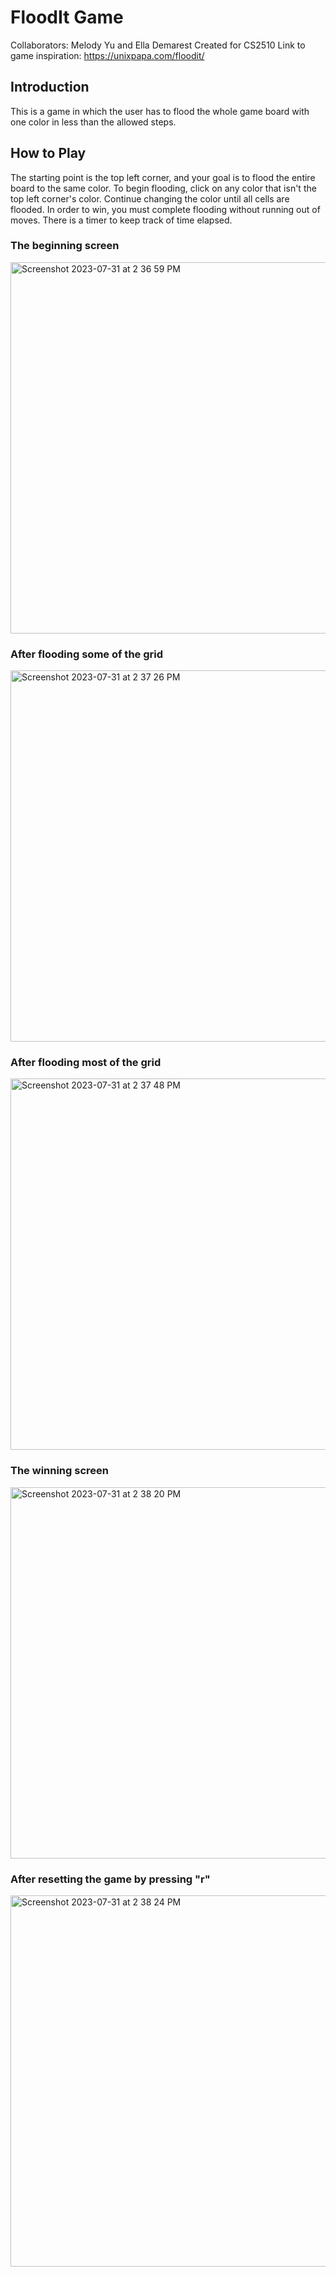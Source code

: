 # FloodIt Game
Collaborators: Melody Yu and Ella Demarest
Created for CS2510
Link to game inspiration: https://unixpapa.com/floodit/

## Introduction
This is a game in which the user has to flood the whole game board with one color in less than the allowed steps.

## How to Play
The starting point is the top left corner, and your goal is to flood the entire board to the same color. To begin flooding, click on any color that isn't the top left corner's color. Continue changing the color until all cells are flooded. In order to win, you must complete flooding without running out of moves. There is a timer to keep track of time elapsed.

### The beginning screen
<img width="594" alt="Screenshot 2023-07-31 at 2 36 59 PM" src="https://github.com/melodyyu754/flooditgame/assets/118621363/1c1ac4f9-0481-4136-9915-5304f7965c45">

### After flooding some of the grid
<img width="594" alt="Screenshot 2023-07-31 at 2 37 26 PM" src="https://github.com/melodyyu754/flooditgame/assets/118621363/5bd64443-5e20-4d69-8826-ba6e1996d607">

### After flooding most of the grid
<img width="594" alt="Screenshot 2023-07-31 at 2 37 48 PM" src="https://github.com/melodyyu754/flooditgame/assets/118621363/cd7549a6-2323-4a27-b9c5-a5cb68a1b692">

### The winning screen
<img width="594" alt="Screenshot 2023-07-31 at 2 38 20 PM" src="https://github.com/melodyyu754/flooditgame/assets/118621363/31363054-18d2-46e3-8ed2-7c094a8d3923">

### After resetting the game by pressing "r"
<img width="594" alt="Screenshot 2023-07-31 at 2 38 24 PM" src="https://github.com/melodyyu754/flooditgame/assets/118621363/79893587-36b9-4ec4-8963-965677bf4afd">
